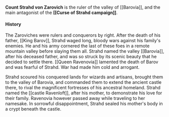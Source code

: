**Count Strahd von Zarovich** is the ruler of the valley of [[Barovia]], and the main antagonist of the **[[Curse of Strahd campaign]]**.

#### History

The Zaroviches were rulers and conquerors by right. After the death of his father, [[King Barov]], Strahd waged long, bloody wars against his family's enemies. He and his army cornered the last of these foes in a remote mountain valley before slaying them all. Strahd named the valley [[Barovia]], after his deceased father, and was so struck by its scenic beauty that he decided to settle there. [[Queen Ravenovia]] lamented the death of Barov and was fearful of Strahd. War had made him cold and arrogant.

Strahd scoured his conquered lands for wizards and artisans, brought them to the valley of Barovia, and commanded them to extend the ancient castle there, to rival the magnificent fortresses of his ancestral homeland. Strahd named the [[castle Ravenloft]], after his mother, to demonstrate his love for their family. Ravenovia however passed away while traveling to her namesake. In sorrowful disappointment, Strahd sealed his mother's body in a crypt beneath the castle.